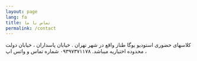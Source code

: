 ```yaml
---
layout: page
lang: fa
title: تماس با ما
permalink: /contact
---
```

کلاسهای حضوری استودیو یوگا طناز واقع در شهر تهران . خیابان پاسداران ، خیابان دولت ، محدوده اختیاریه میباشد. 
۰۹۳۹۷۳۷۱۱۷۸ شماره تماس و واتس اپ 
